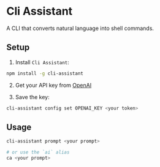 # Cli Assistant

A CLI that converts natural language into shell commands.

## Setup

1. Install `Cli Assistant`:

```sh
npm install -g cli-assistant
```

2. Get your API key from [OpenAI](https://platform.openai.com/account/api-keys)

3. Save the key:

```sh
cli-assistant config set OPENAI_KEY <your token>
```

## Usage

```sh
cli-assistant prompt <your prompt>

# or use the `ai` alias
ca <your prompt>
```
